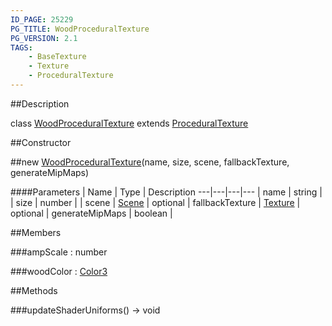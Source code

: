 ```yaml
---
ID_PAGE: 25229
PG_TITLE: WoodProceduralTexture
PG_VERSION: 2.1
TAGS:
    - BaseTexture
    - Texture
    - ProceduralTexture
---
```

##Description

class [WoodProceduralTexture](/classes/2.2/WoodProceduralTexture) extends [ProceduralTexture](/classes/2.2/ProceduralTexture)



##Constructor

##new [WoodProceduralTexture](/classes/2.2/WoodProceduralTexture)(name, size, scene, fallbackTexture, generateMipMaps)



####Parameters
 | Name | Type | Description
---|---|---|---
 | name | string | 
 | size | number | 
 | scene | [Scene](/classes/2.2/Scene) | 
optional | fallbackTexture | [Texture](/classes/2.2/Texture) | 
optional | generateMipMaps | boolean | 

##Members

###ampScale : number



###woodColor : [Color3](/classes/2.2/Color3)



##Methods

###updateShaderUniforms() &rarr; void


